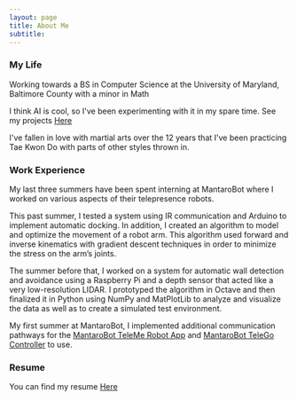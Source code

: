 ```yaml
---
layout: page
title: About Me
subtitle: 
---
```

### My Life
Working towards a BS in Computer Science at the University of Maryland, Baltimore County with a minor in Math

I think AI is cool, so I've been experimenting with it in my spare time. 
See my projects <a href="cqdinh.github.io/projects#AI">Here</a>

I've fallen in love with martial arts over the 12 years that I've been practicing Tae Kwon Do with parts of other styles thrown in.

### Work Experience
My last three summers have been spent interning at MantaroBot where I worked on various aspects of their telepresence robots.

This past summer, I tested a system using IR communication and Arduino to implement automatic docking. In addition, I created an algorithm to model and optimize the movement of a robot arm. This algorithm used forward and inverse kinematics with gradient descent techniques in order to minimize the stress on the arm’s joints.

The summer before that, I worked on a system for automatic wall detection and avoidance using a Raspberry Pi and a depth sensor that acted like a very low-resolution LIDAR. I prototyped the algorithm in Octave and then finalized it in Python using NumPy and MatPlotLib to analyze and visualize the data as well as to create a simulated test environment.

My first summer at MantaroBot, I implemented additional communication pathways for the <a href="https://play.google.com/store/apps/details?id=com.mantaro.telemerobotappv3">MantaroBot TeleMe Robot App</a> and <a href="http://www.mantarobot.com/telego/">MantaroBot TeleGo Controller</a> to use.

### Resume
You can find my resume <a href="https://cqdinh.github.io/Resume.pdf">Here</a>
